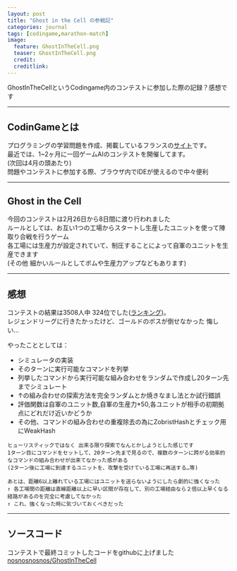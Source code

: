 ```yaml
---
layout: post
title: "Ghost in the Cell の参戦記"
categories: journal
tags: [codingame,marathon-match]
image:
  feature: GhostInTheCell.png
  teaser: GhostInTheCell.png
  credit:
  creditlink:
---
```

GhostInTheCellというCodingame内のコンテストに参加した際の記録？感想です  

------------
## CodinGameとは
プログラミングの学習問題を作成、掲載しているフランスの[サイト](https://www.codingame.com/)です。  
最近では、1~2ヶ月に一回ゲームAIのコンテストを開催してます。  
(次回は4月の頭あたり)  
問題やコンテストに参加する際、ブラウザ内でIDEが使えるので中々便利


-----------
## Ghost in the Cell

今回のコンテストは2月26日から8日間に渡り行われました  
ルールとしては、お互い1つの工場からスタートし生産したユニットを使って陣取り合戦を行うゲーム  
各工場には生産力が設定されていて、制圧することによって自軍のユニットを生産できます  
(その他 細かいルールとしてボムや生産力アップなどもあります)

-----------
## 感想
コンテストの結果は3508人中 324位でした([ランキング](https://www.codingame.com/leaderboards/challenge/ghost-in-the-cell/global))。  
レジェンドリーグに行きたかったけど、ゴールドのボスが倒せなかった 悔しい…  

やったこととしては：
- シミュレータの実装
- そのターンに実行可能なコマンドを列挙
- 列挙したコマンドから実行可能な組み合わせをランダムで作成し20ターン先までシミュレート
- ↑の組み合わせの探索方法を完全ランダムとか焼きなまし法とか試行錯誤
- 評価関数は自軍のユニット数,自軍の生産力*50,各ユニットが相手の初期拠点にどれだけ近いかどうか　
- その他、コマンドの組み合わせの重複除去の為にZobristHashとチェック用にWeakHash

~~~
ヒューリスティックではなく 出来る限り探索でなんとかしようとした感じです  
1ターン目にコマンドをセットして、20ターン先まで見るので、複数のターンに跨がる効率的なコマンドの組み合わせが出来てなかった感がある  
(2ターン後に工場に到達するユニットを、攻撃を受けている工場に再送する…等)

あとは、距離6以上離れている工場にはユニットを送らないようにしたら劇的に強くなった  
↑ 各工場間の距離は直線距離以上に早い区間が存在して、別の工場経由なら２倍以上早くなる経路があるのを完全に考慮してなかった  
↑ これ、強くなった時に気づいておくべきだった
~~~

----------
## ソースコード

コンテストで最終コミットしたコードをgithubに上げました  
 [nosnosnosnos/GhostInTheCell](https://en.support.wordpress.com/gist/)
